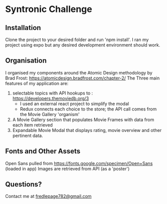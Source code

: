 # Syntronic Challenge

## Installation 
Clone the project to your desired folder and run 'npm install'.
I ran my project using expo but any desired development environment should work.


## Organisation
I organised my components around the Atomic Design methodology by Brad Frost:
https://atomicdesign.bradfrost.com/chapter-2/
The Three main features of my application are:
1) selectable topics with API hookups to : https://developers.themoviedb.org/3
    - I used an external react project to simplify the modal
    - Redux connects each choice to the store; the API call comes from the Movie Gallery 'organism'
2) A Movie Gallery section that populates Movie Frames with data from each item retrieved
3) Expandable Movie Modal that displays rating, movie overview and other pertinent data.

## Fonts and Other Assets
Open Sans pulled from https://fonts.google.com/specimen/Open+Sans (loaded in app)
Images are retrieved from API (as a 'poster')

## Questions?
Contact me at fredlepage782@gmail.com

